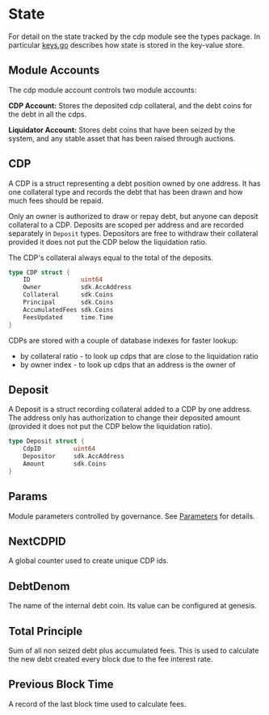 # State

For detail on the state tracked by the cdp module see the types package. In particular [keys.go](../types/keys.go) describes how state is stored in the key-value store.

## Module Accounts

The cdp module account controls two module accounts:

**CDP Account:** Stores the deposited cdp collateral, and the debt coins for the debt in all the cdps.

**Liquidator Account:** Stores debt coins that have been seized by the system, and any stable asset that has been raised through auctions.

## CDP

A CDP is a struct representing a debt position owned by one address. It has one collateral type and records the debt that has been drawn and how much fees should be repaid.

Only an owner is authorized to draw or repay debt, but anyone can deposit collateral to a CDP. Deposits are scoped per address and are recorded separately in `Deposit` types. Depositors are free to withdraw their collateral provided it does not put the CDP below the liquidation ratio.

The CDP's collateral always equal to the total of the deposits.

```go
type CDP struct {
    ID              uint64
    Owner           sdk.AccAddress
    Collateral      sdk.Coins
    Principal       sdk.Coins
    AccumulatedFees sdk.Coins
    FeesUpdated     time.Time
}
```

CDPs are stored with a couple of database indexes for faster lookup:

- by collateral ratio - to look up cdps that are close to the liquidation ratio
- by owner index - to look up cdps that an address is the owner of

## Deposit

A Deposit is a struct recording collateral added to a CDP by one address. The address only has authorization to change their deposited amount (provided it does not put the CDP below the liquidation ratio).

```go
type Deposit struct {
    CdpID         uint64
    Depositor     sdk.AccAddress
    Amount        sdk.Coins
}
```

## Params

Module parameters controlled by governance. See [Parameters](06_params.md) for details.

## NextCDPID

A global counter used to create unique CDP ids.

## DebtDenom

The name of the internal debt coin. Its value can be configured at genesis.

## Total Principle

Sum of all non seized debt plus accumulated fees. This is used to calculate the new debt created every block due to the fee interest rate.

## Previous Block Time

A record of the last block time used to calculate fees.
